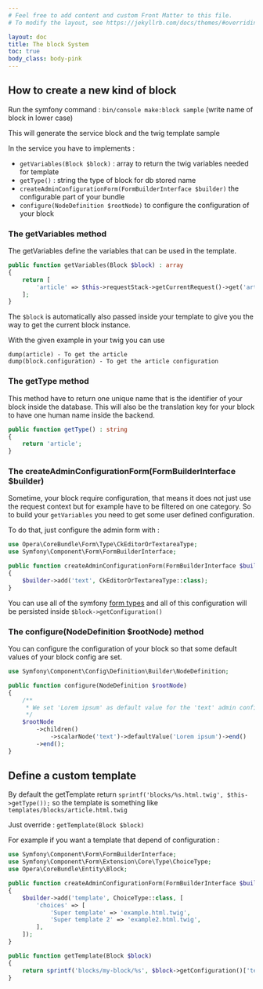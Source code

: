 ```yaml
---
# Feel free to add content and custom Front Matter to this file.
# To modify the layout, see https://jekyllrb.com/docs/themes/#overriding-theme-defaults

layout: doc
title: The block System
toc: true
body_class: body-pink
---
```


## How to create a new kind of block

Run the symfony command : `bin/console make:block sample` (write name of block in lower case)

This will generate the service block and the twig template sample

In the service you have to implements :

- `getVariables(Block $block)` : array to return the twig variables needed for template
- `getType()` : string the type of block for db stored name
- `createAdminConfigurationForm(FormBuilderInterface $builder)` the configurable part of your bundle
- `configure(NodeDefinition $rootNode)` to configure the configuration of your block


### The getVariables method

The getVariables define the variables that can be used in the template.

```` php
public function getVariables(Block $block) : array
{
    return [
        'article' => $this->requestStack->getCurrentRequest()->get('article'),
    ];
}
````

The `$block` is automatically also passed inside your template to give you the way to get the current block instance. 


With the given example in your twig you can use

```` twig
dump(article) - To get the article
dump(block.configuration) - To get the article configuration
````

### The getType method

This method have to return one unique name that is the identifier of your block inside the database. This will also be the translation key for your block to have one human name inside the backend.

```` php
public function getType() : string
{
    return 'article';
}
````

### The createAdminConfigurationForm(FormBuilderInterface $builder)

Sometime, your block require configuration, that means it does not just use the request context but for example have to be filtered on one category. So to build your `getVariables` you need to get some user defined configuration.

To do that, just configure the admin form with :

```` php
use Opera\CoreBundle\Form\Type\CkEditorOrTextareaType;
use Symfony\Component\Form\FormBuilderInterface;

public function createAdminConfigurationForm(FormBuilderInterface $builder)
{
    $builder->add('text', CkEditorOrTextareaType::class);    
}
````

You can use all of the symfony [form types](https://symfony.com/doc/current/forms.html) and all of this configuration will be persisted inside `$block->getConfiguration()`

### The configure(NodeDefinition $rootNode) method

You can configure the configuration of your block so that some default values of your block config are set.

```php
use Symfony\Component\Config\Definition\Builder\NodeDefinition;

public function configure(NodeDefinition $rootNode)
{
    /**
     * We set 'Lorem ipsum' as default value for the 'text' admin configuration form
     */
    $rootNode
        ->children()
            ->scalarNode('text')->defaultValue('Lorem ipsum')->end()
        ->end();
}
```
## Define a custom template 

By default the getTemplate return `sprintf('blocks/%s.html.twig', $this->getType());` so the template is something like `templates/blocks/article.html.twig`

Just override : `getTemplate(Block $block)`

For example if you want a template that depend of configuration :

```` php
use Symfony\Component\Form\FormBuilderInterface;
use Symfony\Component\Form\Extension\Core\Type\ChoiceType;
use Opera\CoreBundle\Entity\Block;

public function createAdminConfigurationForm(FormBuilderInterface $builder)
{
    $builder->add('template', ChoiceType::class, [
        'choices' => [
            'Super template' => 'example.html.twig',
            'Super template 2' => 'example2.html.twig',
        ],
    ]);    
}

public function getTemplate(Block $block)
{
    return sprintf('blocks/my-block/%s', $block->getConfiguration()['template']);    
}
````
